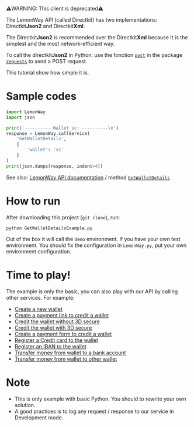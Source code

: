 ⚠️WARNING: This client is deprecated⚠️ 

The LemonWay API (called Directkit) has two implementations: Directkit**Json2** and Directkit**Xml**.

The Directkit**Json2** is recommended over the Directkit**Xml** because It is the simplest and the most network-efficient way.

To call the directkit**Json2** in Python: use the fonction [`post`] in the package [`requests`] to send a POST request.

This tutorial show how simple it is.

# Sample codes

```python
import LemonWay
import json

print('---------- Wallet sc: ----------\n')
response = LemonWay.callService(
    'GetWalletDetails', 
    {
        'wallet': 'sc'
    }
)
print(json.dumps(response, indent=4))
```
See also: [LemonWay API documentation](http://documentation.lemonway.fr/) / method [`GetWalletDetails`](http://documentation.lemonway.fr/api-en/directkit/manage-wallets/getwalletdetails-getting-detailed-wallet-data)

# How to run

After downloading this project (`git clone`), run:
```
python GetWalletDetailsExample.py
```
Out of the box it will call the `demo` environment. If you have your own test environment. You should fix the configuration in `LemonWay.py`, put your own environment configuration.

# Time to play!

The example is only the basic, you can also play with our API by calling other services. For example:
- [Create a new wallet](http://documentation.lemonway.fr/api-en/directkit/manage-wallets/registerwallet-creating-a-new-wallet)
- [Create a payment link to credit a wallet](http://documentation.lemonway.fr/api-en/directkit/money-in-credit-a-wallet/by-card/moneyinwebinit-indirect-mode-money-in-by-card-crediting-a-wallet)
- [Credit the wallet without 3D secure](http://documentation.lemonway.fr/api-en/directkit/money-in-credit-a-wallet/by-card/moneyin-credit-a-wallet-with-a-non-3d-secure-card-payment)
- [Credit the wallet with 3D secure](http://documentation.lemonway.fr/api-en/directkit/money-in-credit-a-wallet/by-card/moneyin3dinit-direct-mode-3d-secure-payment-init-to-credit-a-wallet)
- [Create a payment form to credit a wallet](http://documentation.lemonway.fr/api-en/directkit/money-in-credit-a-wallet/payment-form)
- [Register a Credit card to the wallet](http://documentation.lemonway.fr/api-en/directkit/money-in-credit-a-wallet/by-card/registercard-linking-a-card-number-to-a-wallet-for-one-click-payment-or-rebill)
- [Register an IBAN to the wallet](http://documentation.lemonway.fr/api-en/directkit/money-out-debit-a-wallet-and-credit-a-bank-account/registeriban-link-an-iban-to-a-wallet)
- [Transfer money from wallet to a bank account](http://documentation.lemonway.fr/api-en/directkit/money-out-debit-a-wallet-and-credit-a-bank-account/moneyout-external-fund-transfer-from-a-wallet-to-a-bank-account)
- [Transfer money from wallet to other wallet](http://documentation.lemonway.fr/api-en/directkit/p2p-transfer-between-wallets/sendpayment-on-us-payment-between-wallets)

# Note

* This is only example with basic Python. You should to rewrite your own solution.
* A good practices is to log any request / response to our service in Development mode.

[`post`]: http://docs.python-requests.org/en/master/user/quickstart/
[`requests`]: http://docs.python-requests.org/en/master/
